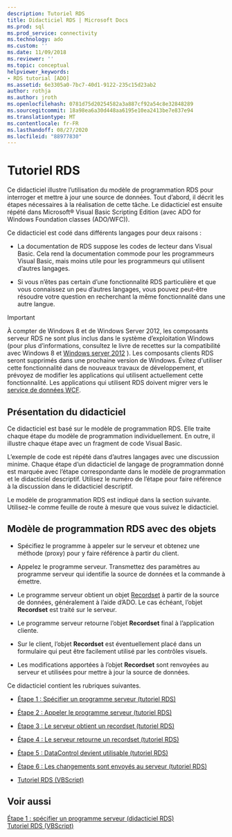 ```yaml
---
description: Tutoriel RDS
title: Didacticiel RDS | Microsoft Docs
ms.prod: sql
ms.prod_service: connectivity
ms.technology: ado
ms.custom: ''
ms.date: 11/09/2018
ms.reviewer: ''
ms.topic: conceptual
helpviewer_keywords:
- RDS tutorial [ADO]
ms.assetid: 6e3305a0-7bc7-40d1-9122-235c15d23ab2
author: rothja
ms.author: jroth
ms.openlocfilehash: 0781d75d20254582a3a887cf92a54c8e32848289
ms.sourcegitcommit: 18a98ea6a30d448aa6195e10ea2413be7e837e94
ms.translationtype: MT
ms.contentlocale: fr-FR
ms.lasthandoff: 08/27/2020
ms.locfileid: "88977830"
---
```

# <a name="rds-tutorial"></a>Tutoriel RDS
Ce didacticiel illustre l’utilisation du modèle de programmation RDS pour interroger et mettre à jour une source de données. Tout d’abord, il décrit les étapes nécessaires à la réalisation de cette tâche. Le didacticiel est ensuite répété dans Microsoft® Visual Basic Scripting Edition (avec ADO for Windows Foundation classes (ADO/WFC)).  
  
 Ce didacticiel est codé dans différents langages pour deux raisons :  
  
-   La documentation de RDS suppose les codes de lecteur dans Visual Basic. Cela rend la documentation commode pour les programmeurs Visual Basic, mais moins utile pour les programmeurs qui utilisent d’autres langages.  
  
-   Si vous n’êtes pas certain d’une fonctionnalité RDS particulière et que vous connaissez un peu d’autres langages, vous pouvez peut-être résoudre votre question en recherchant la même fonctionnalité dans une autre langue.  
  
> [!IMPORTANT]
>  À compter de Windows 8 et de Windows Server 2012, les composants serveur RDS ne sont plus inclus dans le système d’exploitation Windows (pour plus d’informations, consultez le livre de recettes sur la compatibilité avec Windows 8 et [Windows server 2012](https://www.microsoft.com/download/details.aspx?id=27416) ). Les composants clients RDS seront supprimés dans une prochaine version de Windows. Évitez d'utiliser cette fonctionnalité dans de nouveaux travaux de développement, et prévoyez de modifier les applications qui utilisent actuellement cette fonctionnalité. Les applications qui utilisent RDS doivent migrer vers le [service de données WCF](https://go.microsoft.com/fwlink/?LinkId=199565).  
  
## <a name="how-the-tutorial-is-presented"></a>Présentation du didacticiel  
 Ce didacticiel est basé sur le modèle de programmation RDS. Elle traite chaque étape du modèle de programmation individuellement. En outre, il illustre chaque étape avec un fragment de code Visual Basic.  
  
 L’exemple de code est répété dans d’autres langages avec une discussion minime. Chaque étape d’un didacticiel de langage de programmation donné est marquée avec l’étape correspondante dans le modèle de programmation et le didacticiel descriptif. Utilisez le numéro de l’étape pour faire référence à la discussion dans le didacticiel descriptif.  
  
 Le modèle de programmation RDS est indiqué dans la section suivante. Utilisez-le comme feuille de route à mesure que vous suivez le didacticiel.  
  
## <a name="rds-programming-model-with-objects"></a>Modèle de programmation RDS avec des objets  
  
-   Spécifiez le programme à appeler sur le serveur et obtenez une méthode (proxy) pour y faire référence à partir du client.  
  
-   Appelez le programme serveur. Transmettez des paramètres au programme serveur qui identifie la source de données et la commande à émettre.  
  
-   Le programme serveur obtient un objet [Recordset](../../reference/ado-api/recordset-object-ado.md) à partir de la source de données, généralement à l’aide d’ADO. Le cas échéant, l’objet **Recordset** est traité sur le serveur.  
  
-   Le programme serveur retourne l’objet **Recordset** final à l’application cliente.  
  
-   Sur le client, l’objet **Recordset** est éventuellement placé dans un formulaire qui peut être facilement utilisé par les contrôles visuels.  
  
-   Les modifications apportées à l’objet **Recordset** sont renvoyées au serveur et utilisées pour mettre à jour la source de données.  
  
 Ce didacticiel contient les rubriques suivantes.  
  
-   [Étape 1 : Spécifier un programme serveur (tutoriel RDS)](./step-1-specify-a-server-program-rds-tutorial.md)  
  
-   [Étape 2 : Appeler le programme serveur (tutoriel RDS)](./step-2-invoke-the-server-program-rds-tutorial.md)  
  
-   [Étape 3 : Le serveur obtient un recordset (tutoriel RDS)](./step-3-server-obtains-a-recordset-rds-tutorial.md)  
  
-   [Étape 4 : Le serveur retourne un recordset (tutoriel RDS)](./step-4-server-returns-the-recordset-rds-tutorial.md)  
  
-   [Étape 5 : DataControl devient utilisable (tutoriel RDS)](./step-5-datacontrol-is-made-usable-rds-tutorial.md)  
  
-   [Étape 6 : Les changements sont envoyés au serveur (tutoriel RDS)](./step-6-changes-are-sent-to-the-server-rds-tutorial.md)  
  
-   [Tutoriel RDS (VBScript)](./rds-tutorial-vbscript.md)  
  
## <a name="see-also"></a>Voir aussi  
 [Étape 1 : spécifier un programme serveur (didacticiel RDS)](./step-1-specify-a-server-program-rds-tutorial.md)   
 [Tutoriel RDS (VBScript)](./rds-tutorial-vbscript.md)